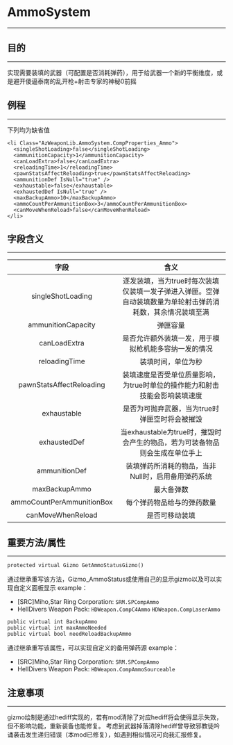 # AmmoSystem
***
## 目的
***
  实现需要装填的武器（可配置是否消耗弹药），用于给武器一个新的平衡维度，或是避开傻逼泰南的乱开枪+射击专家的神秘0前摇
## 例程
***
  下列均为缺省值
```
<li Class="AzWeaponLib.AmmoSystem.CompProperties_Ammo">
  <singleShotLoading>false</singleShotLoading>
  <ammunitionCapacity>1</ammunitionCapacity>
  <canLoadExtra>false</canLoadExtra>
  <reloadingTime>1</reloadingTime>
  <pawnStatsAffectReloading>true</pawnStatsAffectReloading>
  <ammunitionDef IsNull="true" />
  <exhaustable>false</exhaustable>
  <exhaustedDef IsNull="true" />
  <maxBackupAmmo>10</maxBackupAmmo>
  <ammoCountPerAmmunitionBox>3</ammoCountPerAmmunitionBox>
  <canMoveWhenReload>false</canMoveWhenReload>
</li>
```
## 字段含义
***
  |字段|含义|
  |:--:|:--:|
  |singleShotLoading|逐发装填，当为true时每次装填仅装填一发子弹进入弹匣。空弹自动装填数量为单轮射击弹药消耗数，其余情况装填至满|
  |ammunitionCapacity|弹匣容量|
  |canLoadExtra|是否允许额外装填一发，用于模拟枪机能多容纳一发的情况|
  |reloadingTime|装填时间，单位为秒|
  |pawnStatsAffectReloading|装填速度是否受单位质量影响，为true时单位的操作能力和射击技能会影响装填速度|
  |exhaustable|是否为可抛弃武器，当为true时弹匣空时将会被摧毁|
  |exhaustedDef|当exhaustable为true时，摧毁时会产生的物品，若为可装备物品则会生成在单位手上|
  |ammunitionDef|装填弹药所消耗的物品，当非Null时，启用备用弹药系统|
  |maxBackupAmmo|最大备弹数|
  |ammoCountPerAmmunitionBox|每个弹药物品给与的弹药数量|
  |canMoveWhenReload|是否可移动装填|
## 重要方法/属性
***
  ```
  protected virtual Gizmo GetAmmoStatusGizmo()
  ```
  通过继承重写该方法，Gizmo_AmmoStatus或使用自己的显示gizmo以及可以实现自定义面板显示
  example：
  - [SRC]Miho,Star Ring Corporation: 
  ```SRM.SPCompAmmo```
  - HellDivers Weapon Pack: 
  ```HDWeapon.CompC4Ammo```
  ```HDWeapon.CompLaserAmmo```

  ```
  public virtual int BackupAmmo
  public virtual int maxAmmoNeeded
  public virtual bool needReloadBackupAmmo
  ```
  通过继承重写该属性，可以实现自定义的备用弹药源
  example：
  - [SRC]Miho,Star Ring Corporation: 
  ```SRM.SPCompAmmo```
  - HellDivers Weapon Pack: 
  ```HDWeapon.CompAmmoSourceable```
## 注意事项
***
  gizmo绘制是通过hediff实现的，若有mod清除了对应hediff将会使得显示失效，但不影响功能，重新装备也能修复。
  考虑到武器掉落清除hediff曾导致邪教徒吟诵袭击发生递归错误（本mod已修复），如遇到相似情况可向我汇报修复。
  

